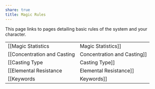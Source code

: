 ```yaml
---
share: true
title: Magic Rules
---
```

This page links to pages detailing basic rules of the system and your character.

|                               |                        |
| ----------------------------- | ---------------------- |
| [[Magic Statistics|Magic Statistics]]          | [[Casting Spells|Casting Spells]]     |
| [[Concentration and Casting|Concentration and Casting]] | [[Casting Time|Casting Time]]       |
| [[Casting Type|Casting Type]]              | [[Casting Implements|Casting Implements]] |
| [[Elemental Resistance|Elemental Resistance]]      | [[Natural Magic|Natural Magic]]      |
| [[Keywords|Keywords]]                              |  [[Spells and Talents|Spells and Talents]]                      |

